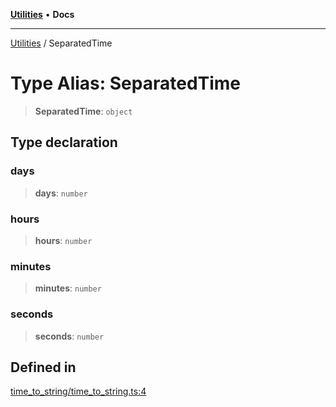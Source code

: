 [**Utilities**](../README.md) • **Docs**

***

[Utilities](../README.md) / SeparatedTime

# Type Alias: SeparatedTime

> **SeparatedTime**: `object`

## Type declaration

### days

> **days**: `number`

### hours

> **hours**: `number`

### minutes

> **minutes**: `number`

### seconds

> **seconds**: `number`

## Defined in

[time\_to\_string/time\_to\_string.ts:4](https://github.com/noobiept/utilities/blob/1d2cee23362dcff5c0b5fdf27f21e257e8f3dc9e/source/time_to_string/time_to_string.ts#L4)
